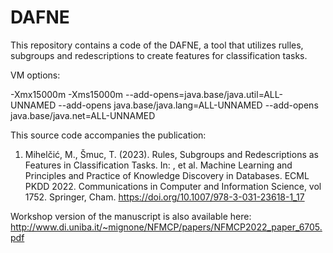 # DAFNE
This repository contains a code of the DAFNE, a tool that utilizes rulles, subgroups and redescriptions to create features for classification tasks.

VM options: 

-Xmx15000m -Xms15000m  --add-opens=java.base/java.util=ALL-UNNAMED --add-opens java.base/java.lang=ALL-UNNAMED --add-opens java.base/java.net=ALL-UNNAMED

This source code accompanies the publication: 

1. Mihelčić, M., Šmuc, T. (2023). Rules, Subgroups and Redescriptions as Features in Classification Tasks. In: , et al. Machine Learning and Principles and Practice of Knowledge Discovery in Databases. ECML PKDD 2022. Communications in Computer and Information Science, vol 1752. Springer, Cham. https://doi.org/10.1007/978-3-031-23618-1_17

Workshop version of the manuscript is also available here: 
http://www.di.uniba.it/~mignone/NFMCP/papers/NFMCP2022_paper_6705.pdf
